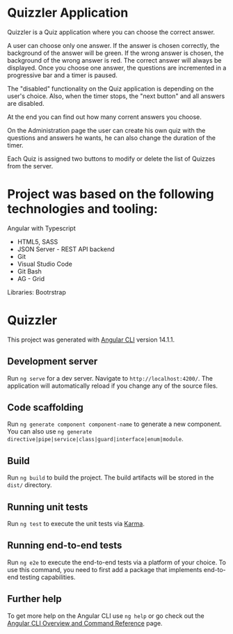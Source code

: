 
# Quizzler Application

Quizzler is a Quiz application where you can choose the correct answer.

A user can choose only one answer. If the answer is chosen correctly, the background of the answer will be green. If the wrong answer is chosen, the background of the wrong answer is red. The correct answer will always be displayed. Once you choose one answer, the questions are incremented in a progressive bar and a timer is paused. 
 
The "disabled" functionality on the Quiz application is depending on the user's choice. Also, when the timer stops, the "next button" and all answers are disabled.

At the end you can find out how many corrent answers you choose. 

On the Administration page the user can create his own quiz with the questions and answers he wants, he can also change the duration of the timer. 

Each Quiz is assigned two buttons to modify or delete the list of Quizzes from the server.



# Project was based on the following technologies and tooling:
 Angular with Typescript
- HTML5, SASS
- JSON Server - REST API backend
- Git
- Visual Studio Code
- Git Bash
- AG - Grid

Libraries:
Bootrstrap



# Quizzler

This project was generated with [Angular CLI](https://github.com/angular/angular-cli) version 14.1.1.

## Development server

Run `ng serve` for a dev server. Navigate to `http://localhost:4200/`. The application will automatically reload if you change any of the source files.

## Code scaffolding

Run `ng generate component component-name` to generate a new component. You can also use `ng generate directive|pipe|service|class|guard|interface|enum|module`.

## Build

Run `ng build` to build the project. The build artifacts will be stored in the `dist/` directory.

## Running unit tests

Run `ng test` to execute the unit tests via [Karma](https://karma-runner.github.io).

## Running end-to-end tests

Run `ng e2e` to execute the end-to-end tests via a platform of your choice. To use this command, you need to first add a package that implements end-to-end testing capabilities.

## Further help

To get more help on the Angular CLI use `ng help` or go check out the [Angular CLI Overview and Command Reference](https://angular.io/cli) page.
